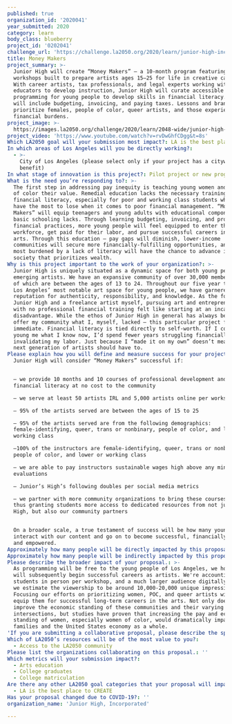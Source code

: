 ```yaml
---
published: true
organization_id: '2020041'
year_submitted: 2020
category: learn
body_class: blueberry
project_id: '0202041'
challenge_url: 'https://challenge.la2050.org/2020/learn/junior-high-incorporated/'
title: Money Makers
project_summary: >-
  Junior High will create “Money Makers” — a 10-month program featuring 10
  workshops built to prepare artists ages 15—25 for life in creative careers.
  With career artists, tax professionals, and legal experts working with trained
  educators to develop instruction, Junior High will curate accessible
  programming for young people to develop skills in financial literacy. Topics
  will include budgeting, invoicing, and paying taxes. Lessons and branding will
  prioritize females, people of color, queer artists, and those experiencing
  financial burdens.
project_image: >-
  https://images.la2050.org/challenge/2020/learn/2048-wide/junior-high-incorporated.jpg
project_video: 'https://www.youtube.com/watch?v=rvDwGhfCDgg&t=8s'
Which LA2050 goal will your submission most impact?: LA is the best place to LEARN
In which areas of Los Angeles will you be directly working?:
  - >-
    City of Los Angeles (please select only if your project has a citywide
    benefit)
In what stage of innovation is this project?: Pilot project or new program (testing or implementing a new idea)
What is the need you’re responding to?: >-
  The first step in addressing pay inequity is teaching young women and artists
  of color their value. Remedial education lacks the necessary training for
  financial literacy, especially for poor and working class students who often
  have the most to lose when it comes to poor financial management. “Money
  Makers” will equip teenagers and young adults with educational components that
  basic schooling lacks. Through learning budgeting, invoicing, and proper
  financial practices, more young people will feel equipped to enter the
  workforce, get paid for their labor, and pursue successful careers in the
  arts. Through this education — pay gaps will diminish, lower-income
  communities will secure more financially-fulfilling opportunities, and those
  most burdened by a lack of literacy will have the chance to advance in a
  society that prioritizes wealth.
Why is this project important to the work of your organization?: >-
  Junior High is uniquely situated as a dynamic space for both young people and
  emerging artists. We have an expansive community of over 30,000 members — 33%
  of which are between the ages of 13 to 24. Throughout our five year tenure as
  Los Angeles’ most notable art space for young people, we have garnered a
  reputation for authenticity, responsibility, and knowledge. As the founder of
  Junior High and a freelance artist myself, pursuing art and entrepreneurship
  with no professional financial training felt like starting at an incalculable
  disadvantage. While the ethos of Junior High in general has always been to
  offer my community what I, myself, lacked — this particular project feels more
  immediate. Financial literacy is tied directly to self-worth. If I could teach
  young me what I know now, I’d spend fewer years struggling financially and
  invalidating my labor. Just because I “made it on my own” doesn’t mean the
  next generation of artists should have to. 
Please explain how you will define and measure success for your project.: >
  Junior High will consider “Money Makers” successful if:


  — we provide 10 months and 10 courses of professional development and
  financial literacy at no cost to the community

  — we serve at least 50 artists IRL and 5,000 artists online per workshop

  — 95% of the artists served are between the ages of 15 to 25

  — 95% of the artists served are from the following demographics:
  female-identifying, queer, trans or nonbinary, people of color, and lower or
  working class

  —100% of the instructors are female-identifying, queer, trans or nonbinary,
  people of color, and lower or working class

  — we are able to pay instructors sustainable wages high above any minimum wage
  evaluations

  — Junior’s High’s following doubles per social media metrics

  — we partner with more community organizations to bring these courses to life,
  thus granting students more access to dedicated resources from not just Junior
  High, but also our community partners


  On a broader scale, a true testament of success will be how many young people
  interact with our content and go on to become successful, financially secure,
  and empowered.
Approximately how many people will be directly impacted by this proposal?: '5000'
Approximately how many people will be indirectly impacted by this proposal?: '50000'
Please describe the broader impact of your proposal.: >-
  As programming will be free to the young people of Los Angeles, we hope many
  will subsequently begin successful careers as artists. We're accounting for 50
  students in person per workshop, and a much larger audience digitally. Online,
  we estimate the viewership to be around 10,000-20,000 unique impressions.
  Focusing our efforts on prioritizing women, POC, and queer artists will better
  equip them for successful long-term careers in the arts. Not only does this
  improve the economic standing of these communities and their varying
  intersections, but studies have proven that increasing the pay and economic
  standing of women, especially women of color, would dramatically impact their
  families and the United States economy as a whole. 
'If you are submitting a collaborative proposal, please describe the specific role of partner organizations in the project.': ''
Which of LA2050’s resources will be of the most value to you?:
  - Access to the LA2050 community
Please list the organizations collaborating on this proposal.: ''
Which metrics will your submission impact?:
  - Arts education
  - College graduates
  - College matriculation
Are there any other LA2050 goal categories that your proposal will impact?:
  - LA is the best place to CREATE
Has your proposal changed due to COVID-19?: ''
organization_name: 'Junior High, Incorporated'

---
```

